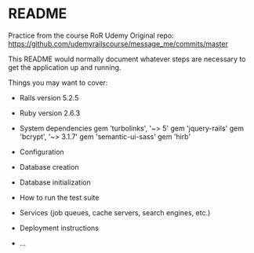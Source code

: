 # README
Practice from the course RoR Udemy
Original repo:
https://github.com/udemyrailscourse/message_me/commits/master

This README would normally document whatever steps are necessary to get the
application up and running.

Things you may want to cover:

* Rails version
      5.2.5

* Ruby version
      2.6.3

* System dependencies
      gem 'turbolinks', '~> 5'
      gem 'jquery-rails'
      gem 'bcrypt', '~> 3.1.7'
      gem 'semantic-ui-sass'
      gem 'hirb'

* Configuration

* Database creation

* Database initialization

* How to run the test suite

* Services (job queues, cache servers, search engines, etc.)

* Deployment instructions

* ...
